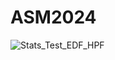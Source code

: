 # ASM2024

![Stats_Test_EDF_HPF](https://github.com/MattiaRebo/ASM2024/assets/83694247/7cc7f62b-81d6-48cc-b3ad-e46205acf6b8)
